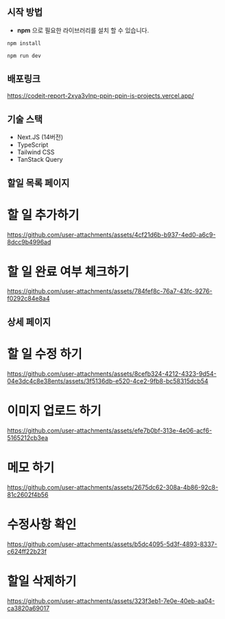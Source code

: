 ## 시작 방법
- **npm** 으로 필요한 라이브러리를 설치 할 수 있습니다.

```bash
npm install

npm run dev

```
## 배포링크 

https://codeit-report-2xya3vlnp-ppin-ppin-is-projects.vercel.app/
## 기술 스택
- Next.JS (14버전)
- TypeScript
- Tailwind CSS
- TanStack Query


## 할일 목록 페이지
# 할 일 추가하기
https://github.com/user-attachments/assets/4cf21d6b-b937-4ed0-a6c9-8dcc9b4996ad
# 할 일 완료 여부 체크하기
https://github.com/user-attachments/assets/784fef8c-76a7-43fc-9276-f0292c84e8a4


## 상세 페이지

# 할 일 수정 하기

https://github.com/user-attachments/assets/8cefb324-4212-4323-9d54-04e3dc4c8e38ents/assets/3f5136db-e520-4ce2-9fb8-bc58315dcb54
# 이미지 업로드 하기
https://github.com/user-attachments/assets/efe7b0bf-313e-4e06-acf6-5165212cb3ea
# 메모 하기


https://github.com/user-attachments/assets/2675dc62-308a-4b86-92c8-81c2602f4b56

# 수정사항 확인


https://github.com/user-attachments/assets/b5dc4095-5d3f-4893-8337-c624ff22b23f



# 할일 삭제하기




https://github.com/user-attachments/assets/323f3eb1-7e0e-40eb-aa04-ca3820a69017




